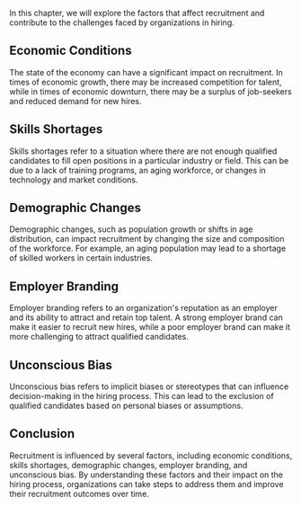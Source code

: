 
In this chapter, we will explore the factors that affect recruitment and contribute to the challenges faced by organizations in hiring.

Economic Conditions
-------------------

The state of the economy can have a significant impact on recruitment. In times of economic growth, there may be increased competition for talent, while in times of economic downturn, there may be a surplus of job-seekers and reduced demand for new hires.

Skills Shortages
----------------

Skills shortages refer to a situation where there are not enough qualified candidates to fill open positions in a particular industry or field. This can be due to a lack of training programs, an aging workforce, or changes in technology and market conditions.

Demographic Changes
-------------------

Demographic changes, such as population growth or shifts in age distribution, can impact recruitment by changing the size and composition of the workforce. For example, an aging population may lead to a shortage of skilled workers in certain industries.

Employer Branding
-----------------

Employer branding refers to an organization's reputation as an employer and its ability to attract and retain top talent. A strong employer brand can make it easier to recruit new hires, while a poor employer brand can make it more challenging to attract qualified candidates.

Unconscious Bias
----------------

Unconscious bias refers to implicit biases or stereotypes that can influence decision-making in the hiring process. This can lead to the exclusion of qualified candidates based on personal biases or assumptions.

Conclusion
----------

Recruitment is influenced by several factors, including economic conditions, skills shortages, demographic changes, employer branding, and unconscious bias. By understanding these factors and their impact on the hiring process, organizations can take steps to address them and improve their recruitment outcomes over time.
